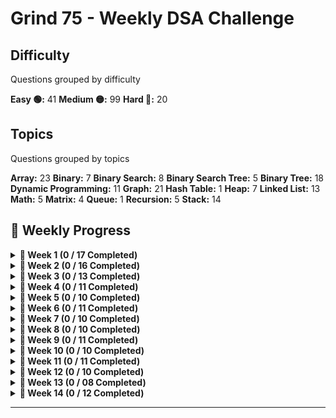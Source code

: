# Grind 75 - Weekly DSA Challenge

## Difficulty
Questions grouped by difficulty

**Easy 🟢:** 41
**Medium 🟡:** 99
**Hard 🔴:** 20

## Topics
Questions grouped by topics

**Array:** 23
**Binary:** 7
**Binary Search:** 8
**Binary Search Tree:** 5
**Binary Tree:** 18
**Dynamic Programming:** 11
**Graph:** 21
**Hash Table:** 1
**Heap:** 7
**Linked List:** 13
**Math:** 5
**Matrix:** 4
**Queue:** 1
**Recursion:** 5
**Stack:** 14

## 📅 Weekly Progress

<details>
<summary><strong>📌 Week 1 (0 / 17 Completed)</strong></summary>

| # | Problem | Difficulty | Status |
|---|---------|------------|--------|
| 1 | [Two Sum](https://leetcode.com/problems/two-sum/description/) | 🟢 Easy | ❌ |
| 2 | [Valid Parentheses](https://leetcode.com/problems/valid-parentheses/description/) | 🟢 Easy | ❌ |
| 3 | [Merge Two Sorted Lists](URL) | 🟢 Easy | ❌ |
| 4 | [Best Time to Buy and Sell Stock](URL) | 🟢 Easy | ❌ |
| 5 | [Valid Palindrome](URL) | 🟢 Easy | ❌ |
| 6 | [Invert Binary Tree](URL) | 🟢 Easy | ❌ |
| 7 | [Valid Anagram](URL) | 🟢 Easy | ❌ |
| 8 | [Binary Search](URL) | 🟢 Easy | ❌ |
| 9 | [Flood Fill](URL) | 🟢 Easy | ❌ |
| 10 | [Lowest Common Ancestor of a BST](URL) | 🟢 Easy | ❌ |
| 11 | [Balanced Binary Tree](URL) | 🟢 Easy | ❌ |
| 12 | [Linked List Cycle](URL) | 🟢 Easy | ❌ |
| 13 | [Implement Queue using Stacks](URL) | 🟢 Easy | ❌ |
| 14 | [First Bad Version](URL) | 🟢 Easy | ❌ |
| 15 | [Ransom Note](URL) | 🟢 Easy | ❌ |
| 16 | [Climbing Stairs](URL) | 🟢 Easy | ❌ |
| 17 | [Longest Palindrome](URL) | 🟢 Easy | ❌ |

</details>

<details>
<summary><strong>📌 Week 2 (0 / 16 Completed)</strong></summary>

| # | Problem | Difficulty | Status |
|---|---------|------------|--------|
| 1 | [Reverse Linked List](URL) | 🟢 Easy | ❌ |
| 2 | [Majority Element](URL) | 🟢 Easy | ❌ |
| 3 | [Add Binary](URL) | 🟢 Easy | ❌ |
| 4 | [Diameter of Binary Tree](URL) | 🟢 Easy | ❌ |
| 5 | [Middle of the Linked List](URL) | 🟢 Easy | ❌ |
| 6 | [Maximum Depth of Binary Tree](URL) | 🟢 Easy | ❌ |
| 7 | [Contains Duplicate](URL) | 🟢 Easy | ❌ |
| 8 | [Meeting Rooms](URL) | 🟢 Easy | ❌ |
| 9 | [Roman to Integer](URL) | 🟢 Easy | ❌ |
| 10 | [Backspace String Compare](URL) | 🟢 Easy | ❌ |
| 11 | [Counting Bits](URL) | 🟢 Easy | ❌ |
| 12 | [Same Tree](URL) | 🟢 Easy | ❌ |
| 13 | [Number of 1 Bits](URL) | 🟢 Easy | ❌ |
| 14 | [Longest Common Prefix](URL) | 🟢 Easy | ❌ |
| 15 | [Single Number](URL) | 🟢 Easy | ❌ |
| 16 | [Palindrome Linked List](URL) | 🟢 Easy | ❌ |

</details>

<details>
<summary><strong>📌 Week 3 (0 / 13 Completed)</strong></summary>

| # | Problem | Difficulty | Status |
|---|---------|------------|--------|
| 1 | [Move Zeroes](URL) | 🟢 Easy | ❌ |
| 2 | [Symmetric Tree](URL) | 🟢 Easy | ❌ |
| 3 | [Missing Number](URL) | 🟢 Easy | ❌ |
| 4 | [Palindrome Number](URL) | 🟢 Easy | ❌ |
| 5 | [Convert Sorted Array to BST](URL) | 🟢 Easy | ❌ |
| 6 | [Reverse Bits](URL) | 🟢 Easy | ❌ |
| 7 | [Subtree of Another Tree](URL) | 🟡 Medium | ❌ |
| 8 | [Squares of a Sorted Array](URL) | 🟡 Medium | ❌ |
| 9 | [Maximum Subarray](URL) | 🟡 Medium | ❌ |
| 10 | [Insert Interval](URL) | 🟡 Medium | ❌ |
| 11 | [01 Matrix](URL) | 🟡 Medium | ❌ |
| 12 | [K Closest Points to Origin](URL) | 🟡 Medium | ❌ |
| 13 | [Longest Substring Without Repeating Characters](URL) | 🟡 Medium | ❌ |

</details>

</details>

<details>
  <summary><strong>📌 Week 4 (0 / 11 Completed)</strong></summary>

| #  | Problem                                                | Difficulty | Status    |
|----|--------------------------------------------------------|------------|---------|
| 1  | [3Sum](#)                                             | 🟡 Medium     | ❌ |
| 2  | [Binary Tree Level Order Traversal](#)                 |🟡 Medium     | ❌ |
| 3  | [Clone Graph](#)                                      | 🟡 Medium     | ❌ |
| 4  | [Evaluate Reverse Polish Notation](#)                 | 🟡 Medium     | ❌ |
| 5  | [Course Schedule](#)                                  | 🟡 Medium     | ❌ |
| 6  | [Implement Trie (Prefix Tree)](#)                     | 🟡 Medium     | ❌ |
| 7  | [Coin Change](#)                                      | 🟡 Medium     | ❌ |
| 8  | [Product of Array Except Self](#)                     | 🟡 Medium     | ❌ |
| 9  | [Min Stack](#)                                        | 🟡 Medium     | ❌ |
| 10 | [Validate Binary Search Tree](#)                      | 🟡 Medium     | ❌ |
| 11 | [Number of Islands](#)                                | 🟡 Medium     | ❌ |
</details>

<details>
  <summary><strong>📌 Week 5 (0 / 10 Completed)</strong></summary>

| #  | Problem                                           | Difficulty | Status    |
|----|---------------------------------------------------|------------|---------|
| 1  | [Rotting Oranges](#)                              |🟡 Medium     | ❌ |
| 2  | [Search in Rotated Sorted Array](#)               |🟡 Medium     | ❌ |
| 3  | [Combination Sum](#)                              |🟡 Medium     | ❌ |
| 4  | [Permutations](#)                                 |🟡 Medium     | ❌ |
| 5  | [Merge Intervals](#)                              |🟡 Medium     | ❌ |
| 6  | [Lowest Common Ancestor of a Binary Tree](#)      |🟡 Medium     | ❌ |
| 7  | [Time Based Key-Value Store](#)                   |🟡 Medium     | ❌ |
| 8  | [Accounts Merge](#)                               |🟡 Medium     | ❌ |
| 9  | [Sort Colors](#)                                  |🟡 Medium     | ❌ |
| 10 | [Word Break](#)                                   |🟡 Medium     | ❌ |
</details>

<details>
  <summary><strong>📌 Week 6 (0 / 11 Completed)</strong></summary>

| #  | Problem                                                          | Difficulty | Status    |
|----|------------------------------------------------------------------|------------|---------|
| 1  | [Partition Equal Subset Sum](#)                                  |🟡 Medium     | ❌ |
| 2  | [String to Integer (atoi)](#)                                    |🟡 Medium     | ❌ |
| 3  | [Spiral Matrix](#)                                               |🟡 Medium     | ❌ |
| 4  | [Subsets](#)                                                     |🟡 Medium     | ❌ |
| 5  | [Binary Tree Right Side View](#)                                 |🟡 Medium     | ❌ |
| 6  | [Longest Palindromic Substring](#)                               |🟡 Medium     | ❌ |
| 7  | [Unique Paths](#)                                                |🟡 Medium     | ❌ |
| 8  | [Construct Binary Tree from Preorder and Inorder Traversal](#)   |🟡 Medium     | ❌ |
| 9  | [Container With Most Water](#)                                   |🟡 Medium     | ❌ |
| 10 | [Letter Combinations of a Phone Number](#)                       |🟡 Medium     | ❌ |
| 11 | [Word Search](#)                                                 |🟡 Medium     | ❌ |
</details>

<details>
  <summary><strong>📌 Week 7 (0 / 10 Completed)</strong></summary>

| #  | Problem                                          | Difficulty | Status    |
|----|--------------------------------------------------|------------|---------|
| 1  | [Find All Anagrams in a String](#)               |🟡 Medium     | ❌ |
| 2  | [Minimum Height Trees](#)                        |🟡 Medium     | ❌ |
| 3  | [Task Scheduler](#)                              |🟡 Medium     | ❌ |
| 4  | [LRU Cache](#)                                   |🟡 Medium     | ❌ |
| 5  | [Kth Smallest Element in a BST](#)               |🟡 Medium     | ❌ |
| 6  | [Daily Temperatures](#)                          |🟡 Medium     | ❌ |
| 7  | [House Robber](#)                                |🟡 Medium     | ❌ |
| 8  | [Gas Station](#)                                 |🟡 Medium     | ❌ |
| 9  | [Next Permutation](#)                            |🟡 Medium     | ❌ |
| 10 | [Valid Sudoku](#)                                |🟡 Medium     | ❌ |
</details>

<details>
  <summary><strong>📌 Week 8 (0 / 10 Completed)</strong></summary>

| #  | Problem                                               | Difficulty | Time    |
|----|-------------------------------------------------------|------------|---------|
| 1  | [Group Anagrams](#)                                   |🟡 Medium     | 25 mins |
| 2  | [Maximum Product Subarray](#)                         |🟡 Medium     | 30 mins |
| 3  | [Design Add and Search Words Data Structure](#)       |🟡 Medium     | 35 mins |
| 4  | [Pacific Atlantic Water Flow](#)                      |🟡 Medium     | 30 mins |
| 5  | [Remove Nth Node From End of List](#)                 |🟡 Medium     | 20 mins |
| 6  | [Shortest Path to Get Food](#)                        |🟡 Medium     | 30 mins |
| 7  | [Find the Duplicate Number](#)                        |🟡 Medium     | 20 mins |
| 8  | [Top K Frequent Words](#)                             |🟡 Medium     | 30 mins |
| 9  | [Longest Increasing Subsequence](#)                   |🟡 Medium     | 30 mins |
| 10 | [Graph Valid Tree](#)                                 |🟡 Medium     | 30 mins |
</details>

<details>
  <summary><strong>📌 Week 9 (0 / 11 Completed)</strong></summary>

| #  | Problem                                                     | Difficulty | Time    |
|----|-------------------------------------------------------------|------------|---------|
| 1  | [Course Schedule II](#)                                      |🟡 Medium     | 35 mins |
| 2  | [Swap Nodes in Pairs](#)                                     |🟡 Medium     | 25 mins |
| 3  | [Path Sum II](#)                                             |🟡 Medium     | 25 mins |
| 4  | [Longest Consecutive Sequence](#)                            |🟡 Medium     | 30 mins |
| 5  | [Rotate Array](#)                                            |🟡 Medium     | 25 mins |
| 6  | [Odd Even Linked List](#)                                    |🟡 Medium     | 25 mins |
| 7  | [Decode String](#)                                           |🟡 Medium     | 30 mins |
| 8  | [Contiguous Array](#)                                        |🟡 Medium     | 30 mins |
| 9  | [Maximum Width of Binary Tree](#)                            |🟡 Medium     | 20 mins |
| 10 | [Find K Closest Elements](#)                                 |🟡 Medium     | 30 mins |
| 11 | [Longest Repeating Character Replacement](#)                 |🟡 Medium     | 30 mins |
</details>

<details>
  <summary><strong>📌 Week 10 (0 / 10 Completed)</strong></summary>

| #  | Problem                                                | Difficulty | Time    |
|----|--------------------------------------------------------|------------|---------|
| 1  | [Inorder Successor in BST](#)                          |🟡 Medium     | 30 mins |
| 2  | [Jump Game](#)                                         |🟡 Medium     | 20 mins |
| 3  | [Add Two Numbers](#)                                   |🟡 Medium     | 25 mins |
| 4  | [Generate Parentheses](#)                              |🟡 Medium     | 25 mins |
| 5  | [Sort List](#)                                         |🟡 Medium     | 25 mins |
| 6  | [Number of Connected Components in an Undirected Graph](#) |🟡 Medium  | 30 mins |
| 7  | [Minimum Knight Moves](#)                              |🟡 Medium     | 35 mins |
| 8  | [Subarray Sum Equals K](#)                             |🟡 Medium     | 35 mins |
| 9  | [Asteroid Collision](#)                                |🟡 Medium     | 30 mins |
| 10 | [Random Pick with Weight](#)                           |🟡 Medium     | 25 mins |
</details>

<details>
  <summary><strong>📌 Week 11 (0 / 11 Completed)</strong></summary>

| #  | Problem                                                    | Difficulty | Time    |
|----|------------------------------------------------------------|------------|---------|
| 1  | [Kth Largest Element in an Array](#)                       | Medium     | 30 mins |
| 2  | [Maximal Square](#)                                        | Medium     | 30 mins |
| 3  | [Rotate Image](#)                                          | Medium     | 25 mins |
| 4  | [Binary Tree Zigzag Level Order Traversal](#)              | Medium     | 25 mins |
| 5  | [Design Hit Counter](#)                                    | Medium     | 30 mins |
| 6  | [Path Sum III](#)                                          | Medium     | 35 mins |
| 7  | [Pow(x, n)](#)                                             | Medium     | 20 mins |
| 8  | [Search a 2D Matrix](#)                                    | Medium     | 30 mins |
| 9  | [Largest Number](#)                                        | Medium     | 20 mins |
| 10 | [Decode Ways](#)                                           | Medium     | 25 mins |
| 11 | [Meeting Rooms II](#)                                      | Medium     | 30 mins |
</details>

<details>
  <summary><strong>📌 Week 12 (0 / 10 Completed)</strong></summary>

| #  | Problem                                                   | Difficulty | Time    |
|----|-----------------------------------------------------------|------------|---------|
| 1  | [Reverse Integer](#)                                      | Medium     | 25 mins |
| 2  | [Set Matrix Zeroes](#)                                    | Medium     | 25 mins |
| 3  | [Reorder List](#)                                         | Medium     | 25 mins |
| 4  | [Encode and Decode Strings](#)                            | Medium     | 25 mins |
| 5  | [Cheapest Flights Within K Stops](#)                      | Medium     | 45 mins |
| 6  | [All Nodes Distance K in Binary Tree](#)                  | Medium     | 25 mins |
| 7  | [3Sum Closest](#)                                         | Medium     | 30 mins |
| 8  | [Rotate List](#)                                          | Medium     | 25 mins |
| 9  | [Find Minimum in Rotated Sorted Array](#)                 | Medium     | 30 mins |
| 10 | [Basic Calculator II](#)                                  | Medium     | 30 mins |
</details>

<details>
  <summary><strong>📌 Week 13 (0 / 08 Completed)</strong></summary>

| #  | Problem                                               | Difficulty | Time    |
|----|-------------------------------------------------------|------------|---------|
| 1  | [Minimum Window Substring](#)                         | Hard🔴     | 30 mins |
| 2  | [Serialize and Deserialize Binary Tree](#)            | Hard🔴     | 40 mins |
| 3  | [Trapping Rain Water](#)                              | Hard🔴	  | 35 mins |
| 4  | [Find Median from Data Stream](#)                     | Hard   🔴  | 30 mins |
| 5  | [Word Ladder](#)                                      | Hard   🔴  | 45 mins |
| 6  | [Basic Calculator](#)                                 | Hard   🔴  | 40 mins |
| 7  | [Maximum Profit in Job Scheduling](#)                 | Hard  🔴   | 45 mins |
| 8  | [Merge k Sorted Lists](#)                             | Hard   🔴  | 30 mins |
</details>

<details>
  <summary><strong>📌 Week 14 (0 / 12 Completed)</strong></summary>

| #  | Problem                                                    | Difficulty | Time    |
|----|------------------------------------------------------------|------------|---------|
| 1  | [Largest Rectangle in Histogram](#)                        | Hard🔴	 | 35 mins |
| 2  | [Binary Tree Maximum Path Sum](#)                          | Hard🔴   | 35 mins |
| 3  | [Maximum Frequency Stack](#)                               | Hard🔴   | 40 mins |
| 4  | [Median of Two Sorted Arrays](#)                           | Hard🔴	      | 40 mins |
| 5  | [Longest Increasing Path in a Matrix](#)                   | Hard🔴	   | 40 mins |
| 6  | [Longest Valid Parentheses](#)                             | Hard🔴	     | 35 mins |
| 7  | [Design In‑Memory File System](#)                          | Hard🔴	      | 40 mins |
| 8  | [Employee Free Time](#)                                    | Hard🔴	   | 35 mins |
| 9  | [Word Search II](#)                                        | Hard🔴	    | 40 mins |
| 10 | [Alien Dictionary](#)                                      | Hard🔴	   | 45 mins |
| 11 | [Bus Routes](#)                                            | Hard🔴	   | 45 mins |
| 12 | [Sliding Window Maximum](#)                                | Hard🔴	  | 35 mins |
</details>


---